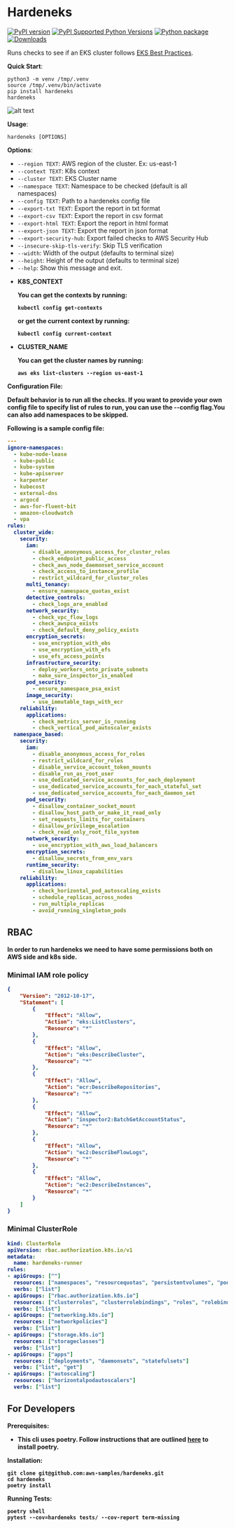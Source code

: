 # Hardeneks

[![PyPI version](https://badge.fury.io/py/hardeneks.svg)](https://badge.fury.io/py/hardeneks)
[![PyPI Supported Python Versions](https://img.shields.io/pypi/pyversions/hardeneks.svg)](https://pypi.python.org/pypi/hardeneks/)
[![Python package](https://github.com/aws-samples/hardeneks/actions/workflows/ci.yaml/badge.svg)](https://github.com/aws-samples/hardeneks/actions/workflows/ci.yaml)
[![Downloads](https://pepy.tech/badge/hardeneks)](https://pepy.tech/project/hardeneks)


Runs checks to see if an EKS cluster follows [EKS Best Practices](https://aws.github.io/aws-eks-best-practices/).

**Quick Start**:

```
python3 -m venv /tmp/.venv
source /tmp/.venv/bin/activate
pip install hardeneks
hardeneks
```

![alt text](https://raw.githubusercontent.com/aws-samples/hardeneks/main/docs/hardeneks.gif)

**Usage**:

```console
hardeneks [OPTIONS]
```

**Options**:

* `--region TEXT`: AWS region of the cluster. Ex: us-east-1
* `--context TEXT`: K8s context
* `--cluster TEXT`: EKS Cluster name
* `--namespace TEXT`: Namespace to be checked (default is all namespaces)
* `--config TEXT`: Path to a hardeneks config file
* `--export-txt TEXT`: Export the report in txt format
* `--export-csv TEXT`: Export the report in csv format
* `--export-html TEXT`: Export the report in html format
* `--export-json TEXT`: Export the report in json format
* `--export-security-hub`: Export failed checks to AWS Security Hub
* `--insecure-skip-tls-verify`: Skip TLS verification
* `--width`: Width of the output (defaults to terminal size)
* `--height`: Height of the output (defaults to terminal size)
* `--help`: Show this message and exit.


- <b>K8S_CONTEXT<b> 
  
    You can get the contexts by running:
    ```
    kubectl config get-contexts
    ```
    or get the current context by running:
    ```
    kubectl config current-context
    ```

- <b>CLUSTER_NAME<b>
  
    You can get the cluster names by running:
    ```
    aws eks list-clusters --region us-east-1
    ```
  
**Configuration File**:

Default behavior is to run all the checks. If you want to provide your own config file to specify list of rules to run, you can use the --config flag.You can also add namespaces to be skipped. 

Following is a sample config file:

```yaml
---
ignore-namespaces:
  - kube-node-lease
  - kube-public
  - kube-system
  - kube-apiserver
  - karpenter
  - kubecost
  - external-dns
  - argocd
  - aws-for-fluent-bit
  - amazon-cloudwatch
  - vpa
rules: 
  cluster_wide:
    security:
      iam:
        - disable_anonymous_access_for_cluster_roles
        - check_endpoint_public_access
        - check_aws_node_daemonset_service_account
        - check_access_to_instance_profile
        - restrict_wildcard_for_cluster_roles
      multi_tenancy:
        - ensure_namespace_quotas_exist
      detective_controls:
        - check_logs_are_enabled
      network_security:
        - check_vpc_flow_logs
        - check_awspca_exists
        - check_default_deny_policy_exists
      encryption_secrets:
        - use_encryption_with_ebs
        - use_encryption_with_efs
        - use_efs_access_points
      infrastructure_security:
        - deploy_workers_onto_private_subnets
        - make_sure_inspector_is_enabled
      pod_security:
        - ensure_namespace_psa_exist
      image_security:
        - use_immutable_tags_with_ecr
    reliability:
      applications:
        - check_metrics_server_is_running
        - check_vertical_pod_autoscaler_exists
  namespace_based:
    security: 
      iam:
        - disable_anonymous_access_for_roles
        - restrict_wildcard_for_roles
        - disable_service_account_token_mounts
        - disable_run_as_root_user
        - use_dedicated_service_accounts_for_each_deployment
        - use_dedicated_service_accounts_for_each_stateful_set
        - use_dedicated_service_accounts_for_each_daemon_set
      pod_security:
        - disallow_container_socket_mount
        - disallow_host_path_or_make_it_read_only
        - set_requests_limits_for_containers
        - disallow_privilege_escalation
        - check_read_only_root_file_system
      network_security:
        - use_encryption_with_aws_load_balancers
      encryption_secrets:
        - disallow_secrets_from_env_vars    
      runtime_security:
        - disallow_linux_capabilities
    reliability:
      applications:
        - check_horizontal_pod_autoscaling_exists
        - schedule_replicas_across_nodes
        - run_multiple_replicas
        - avoid_running_singleton_pods
```

## RBAC
 
In order to run hardeneks we need to have some permissions both on AWS side and k8s side.

### Minimal IAM role policy

```json
{
    "Version": "2012-10-17",
    "Statement": [
        {
            "Effect": "Allow",
            "Action": "eks:ListClusters",
            "Resource": "*"
        },
        {
            "Effect": "Allow",
            "Action": "eks:DescribeCluster",
            "Resource": "*"
        },
        {
            "Effect": "Allow",
            "Action": "ecr:DescribeRepositories",
            "Resource": "*"
        },
        {
            "Effect": "Allow",
            "Action": "inspector2:BatchGetAccountStatus",
            "Resource": "*"
        },
        {
            "Effect": "Allow",
            "Action": "ec2:DescribeFlowLogs",
            "Resource": "*"
        },
        {
            "Effect": "Allow",
            "Action": "ec2:DescribeInstances",
            "Resource": "*"
        }
    ]
}
```

### Minimal ClusterRole

```yaml
kind: ClusterRole
apiVersion: rbac.authorization.k8s.io/v1
metadata:
  name: hardeneks-runner
rules:
- apiGroups: [""]
  resources: ["namespaces", "resourcequotas", "persistentvolumes", "pods", "services", "nodes"]
  verbs: ["list"]
- apiGroups: ["rbac.authorization.k8s.io"]
  resources: ["clusterroles", "clusterrolebindings", "roles", "rolebindings"]
  verbs: ["list"]
- apiGroups: ["networking.k8s.io"]
  resources: ["networkpolicies"]
  verbs: ["list"]
- apiGroups: ["storage.k8s.io"]
  resources: ["storageclasses"]
  verbs: ["list"]
- apiGroups: ["apps"]
  resources: ["deployments", "daemonsets", "statefulsets"]
  verbs: ["list", "get"]
- apiGroups: ["autoscaling"]
  resources: ["horizontalpodautoscalers"]
  verbs: ["list"]
```

## For Developers

**Prerequisites**:

* This cli uses poetry. Follow instructions that are outlined [here](https://python-poetry.org/docs/) to install poetry.


**Installation**:

```console
git clone git@github.com:aws-samples/hardeneks.git
cd hardeneks
poetry install
```

**Running Tests**:

```console
poetry shell
pytest --cov=hardeneks tests/ --cov-report term-missing
```
